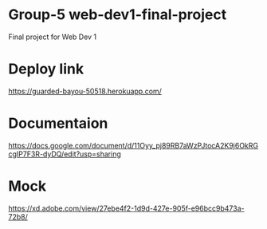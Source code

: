 #  Group-5 web-dev1-final-project
Final project for Web Dev 1 

# Deploy link
https://guarded-bayou-50518.herokuapp.com/

# Documentaion
https://docs.google.com/document/d/11Oyy_pj89RB7aWzPJtocA2K9j6OkRGcgIP7F3R-dyDQ/edit?usp=sharing

# Mock
https://xd.adobe.com/view/27ebe4f2-1d9d-427e-905f-e96bcc9b473a-72b8/
